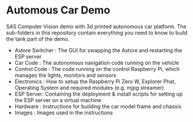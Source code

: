 # Automous Car Demo

SAS Computer Vision demo with 3d printed autonomous car platform.  The sub-folders in this repository contain everything you need to know to build the tank part of the demo.
  - Astore Switcher :  The GUI for swapping the Astore and restarting the ESP server
  - Car Code : The autonomous navigation code running on the vehicle
  - Control Code : The code running on the control Raspberry Pi, which manages the lights, monitors and sensors
  - Electronics : How to setup the Raspberry Pi Zero W, Explorer Phat, Operating System and required modules (e.g. mjpg streamer)
  - ESP Server:  Containing the deployment & install scripts for setting up the ESP server on a virtual machine
  - Hardware : Instructions for building the car model frame and chassis
  - Images : Images used in the instructions
